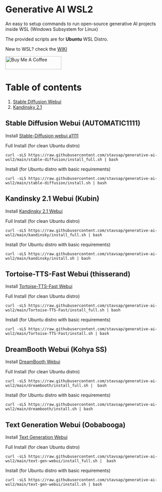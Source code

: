 # Generative AI WSL2

An easy to setup commands to run open-source generative AI projects inside WSL (Windows Subsystem for Linux)

The provided scripts are for **Ubuntu** WSL Distro.

New to WSL? check the [WIKI](https://github.com/stavsap/generative-ai-wsl2/wiki/WSL-2.0)

<a href="https://www.buymeacoffee.com/stavsapq" target="_blank"><img src="https://cdn.buymeacoffee.com/buttons/default-orange.png" alt="Buy Me A Coffee" height="41" width="174"></a>

# Table of contents
1. [Stable Diffusion Webui](#stable-diffusion-webui-automatic1111)
2. [Kandinsky 2.1](#kandinsky-21-webui-kubin)


## Stable Diffusion Webui (AUTOMATIC1111)

Install [Stable-Diffusion webui a1111](https://github.com/AUTOMATIC1111/stable-diffusion-webui.git)

Full Install (for clean Ubuntu distro)

``` shell
curl -sLS https://raw.githubusercontent.com/stavsap/generative-ai-wsl2/main/stable-diffusion/install_full.sh | bash
```

Install (for Ubuntu distro with basic requirements)
 
``` shell
curl -sLS https://raw.githubusercontent.com/stavsap/generative-ai-wsl2/main/stable-diffusion/install.sh | bash
```

## Kandinsky 2.1 Webui (Kubin)

Install [Kandinsky 2.1 Webui](https://github.com/seruva19/kubin)

Full Install (for clean Ubuntu distro)

``` shell
curl -sLS https://raw.githubusercontent.com/stavsap/generative-ai-wsl2/main/kandinsky/install_full.sh | bash
```

Install (for Ubuntu distro with basic requirements)
 
``` shell
curl -sLS https://raw.githubusercontent.com/stavsap/generative-ai-wsl2/main/kandinsky/install.sh | bash
```

## Tortoise-TTS-Fast Webui (thisserand)

Install [Tortoise-TTS-Fast Webui](https://github.com/thisserand/tortoise-tts-fast.git)

Full Install (for clean Ubuntu distro)

``` shell
curl -sLS https://raw.githubusercontent.com/stavsap/generative-ai-wsl2/main/Tortoise-TTS-Fast/install_full.sh | bash
```

Install (for Ubuntu distro with basic requirements)
 
``` shell
curl -sLS https://raw.githubusercontent.com/stavsap/generative-ai-wsl2/main/Tortoise-TTS-Fast/install.sh | bash
```

## DreamBooth Webui (Kohya SS)

Install [DreamBooth Webui](https://github.com/bmaltais/kohya_ss)

Full Install (for clean Ubuntu distro)

``` shell
curl -sLS https://raw.githubusercontent.com/stavsap/generative-ai-wsl2/main/dreambooth/install_full.sh |  bash
```

Install (for Ubuntu distro with basic requirements)
 
``` shell
curl -sLS https://raw.githubusercontent.com/stavsap/generative-ai-wsl2/main/dreambooth/install.sh | bash
```

## Text Generation Webui (Oobabooga)

Install [Text Generation Webui](https://github.com/oobabooga/text-generation-webui)

Full Install (for clean Ubuntu distro)

``` shell
curl -sLS https://raw.githubusercontent.com/stavsap/generative-ai-wsl2/main/text-gen-webui/install_full.sh |  bash
```

Install (for Ubuntu distro with basic requirements)
 
``` shell
curl -sLS https://raw.githubusercontent.com/stavsap/generative-ai-wsl2/main/text-gen-webui/install.sh | bash
```

